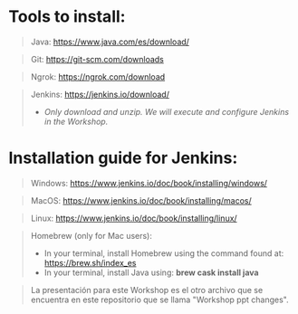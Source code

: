 # Tools to install:
> Java: https://www.java.com/es/download/

> Git: https://git-scm.com/downloads

> Ngrok: https://ngrok.com/download

> Jenkins: https://jenkins.io/download/
> * *Only download and unzip. We will execute and configure Jenkins in the Workshop.*

# Installation guide for Jenkins:
> Windows: https://www.jenkins.io/doc/book/installing/windows/

> MacOS: https://www.jenkins.io/doc/book/installing/macos/

> Linux: https://www.jenkins.io/doc/book/installing/linux/



> Homebrew (only for Mac users):
> * In your terminal, install Homebrew using the command found at:
https://brew.sh/index_es
> * In your terminal, install Java using: 
**brew cask install java**

> La presentación para este Workshop es el otro archivo que se encuentra en este repositorio que se llama "Workshop ppt changes".


